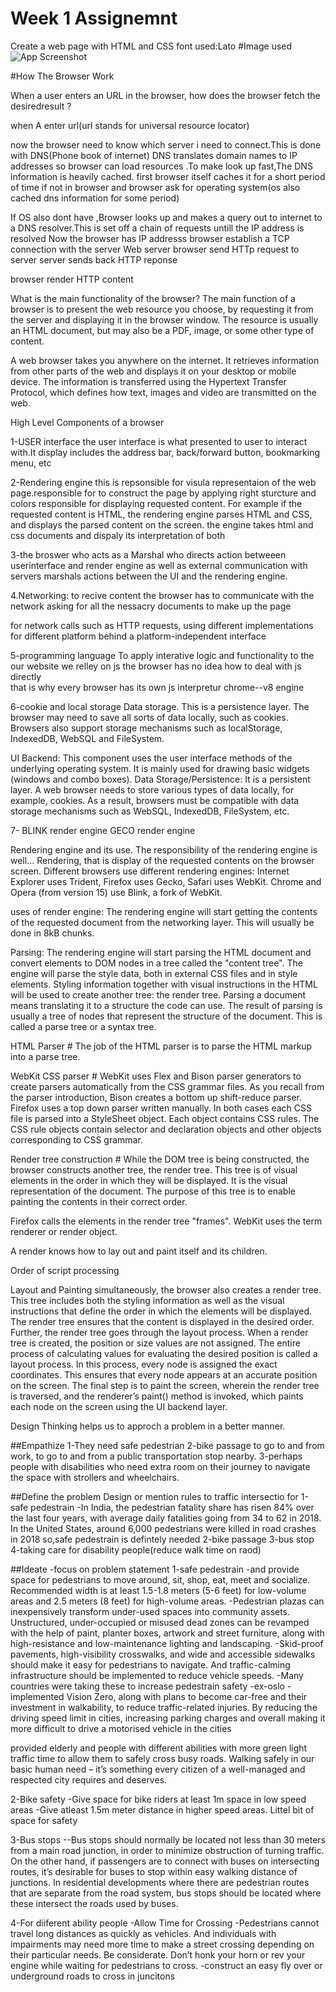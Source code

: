 
# Week 1 Assignemnt 
Create a web page with HTML and CSS
font used:Lato
#Image used
![App Screenshot](https://vif1g.csb.app/src/assets/cattyboard.jpg)




#How The Browser Work


When a user enters an URL in the browser, how does the browser fetch the desiredresult ? 

when A enter url(url stands for universal resource locator) 
 
now the browser need to know which server i need to connect.This is done with DNS(Phone book of internet) DNS translates domain names to IP addresses so browser can load resources .To make look up  fast,The DNS information is heavily cached.
first browser itself caches it for a short period of time
if not in browser and browser ask for operating system(os also cached dns information for some period)


If OS also dont have ,Browser looks up and makes a query out to internet  to a DNS resolver.This is set off a chain of requests untill the IP address is resolved
Now the browser has IP addresss
browser establish a TCP connection with the server  Web server
browser send HTTp request to server
server sends back HTTP reponse

browser render HTTP content



What is the main functionality of the browser?
The main function of a browser is to present the web resource you choose, by requesting it from the server and displaying it in the browser window. The resource is usually an HTML document, but may also be a PDF, image, or some other type of content.

A web browser takes you anywhere on the internet. It retrieves information from other parts of the web and displays it on your desktop or mobile device. The information is transferred using the Hypertext Transfer Protocol, which defines how text, images and video are transmitted on the web.


High Level Components of a browser

1-USER interface
 the user interface is what presented to user to interact with.It display includes the address bar, back/forward button, bookmarking menu, etc

2-Rendering engine
this is repsonsible for visula representaion of the web page.responsible for to construct the page by applying right sturcture and colors
responsible for displaying requested content. For example if the requested content is HTML, the rendering engine parses HTML and CSS, and displays the parsed content on the screen.
the engine takes html and css documents and dispaly its interpretation of both


3-the broswer
who acts as a Marshal who directs action betweeen userinterface and render engine as well as external communication with servers
marshals actions between the UI and the rendering engine.

4.Networking:
to recive content the browser has to communicate with the network asking for all the nessacry documents to make up the page

 for network calls such as HTTP requests, using different implementations for different platform behind a platform-independent interface

5-programming language
To apply interative logic and functionality to the our website we relley on js
the browser has no idea how to deal with js directly \
that is why every browser has its own js interpretur
chrome--v8 engine

6-cookie and local storage
Data storage. This is a persistence layer. The browser may need to save all sorts of data locally, such as cookies. Browsers also support storage mechanisms such as localStorage, IndexedDB, WebSQL and FileSystem.



UI Backend: This component uses the user interface methods of the underlying operating system. It is mainly used for drawing basic widgets (windows and combo boxes).
Data Storage/Persistence: It is a persistent layer. A web browser needs to store various types of data locally, for example, cookies. As a result, browsers must be compatible with data storage mechanisms such as WebSQL, IndexedDB, FileSystem, etc.

7-
BLINK render engine
GECO render engine

Rendering engine and its use.
The responsibility of the rendering engine is well… Rendering, that is display of the requested contents on the browser screen.
Different browsers use different rendering engines: Internet Explorer uses Trident, Firefox uses Gecko, Safari uses WebKit. Chrome and Opera (from version 15) use Blink, a fork of WebKit.

uses of render engine:
The rendering engine will start getting the contents of the requested document from the networking layer. This will usually be done in 8kB chunks.


Parsing:
The rendering engine will start parsing the HTML document and convert elements to DOM nodes in a tree called the "content tree". The engine will parse the style data, both in external CSS files and in style elements. Styling information together with visual instructions in the HTML will be used to create another tree: the render tree.
Parsing a document means translating it to a structure the code can use. The result of parsing is usually a tree of nodes that represent the structure of the document. This is called a parse tree or a syntax tree.

HTML Parser #
The job of the HTML parser is to parse the HTML markup into a parse tree.

WebKit CSS parser #
WebKit uses Flex and Bison parser generators to create parsers automatically from the CSS grammar files. As you recall from the parser introduction, Bison creates a bottom up shift-reduce parser. Firefox uses a top down parser written manually. In both cases each CSS file is parsed into a StyleSheet object. Each object contains CSS rules. The CSS rule objects contain selector and declaration objects and other objects corresponding to CSS grammar.


Render tree construction #
While the DOM tree is being constructed, the browser constructs another tree, the render tree. This tree is of visual elements in the order in which they will be displayed. It is the visual representation of the document. The purpose of this tree is to enable painting the contents in their correct order.

Firefox calls the elements in the render tree "frames". WebKit uses the term renderer or render object.

A render knows how to lay out and paint itself and its children.



Order of script processing


Layout and Painting
simultaneously, the browser also creates a render tree. This tree includes both the styling information as well as the visual instructions that define the order in which the elements will be displayed. The render tree ensures that the content is displayed in the desired order.
Further, the render tree goes through the layout process. When a render tree is created, the position or size values are not assigned. The entire process of calculating values for evaluating the desired position is called a layout process. In this process, every node is assigned the exact coordinates. This ensures that every node appears at an accurate position on the screen.
The final step is to paint the screen, wherein the render tree is traversed, and the renderer’s paint() method is invoked, which paints each node on the screen using the UI backend layer.




Design Thinking helps us to approch a problem in a better manner.

##Empathize
   1-They need safe pedestrian
   2-bike passage to go to and from work, to go to and from a public transportation stop nearby.
    3-perhaps people with disabilities who need extra room on their journey to navigate the space with strollers and wheelchairs.

##Define the problem
 Design or  mention rules to traffic intersectio for 
1-safe pedestrain
   -In India, the pedestrian fatality share has risen 84% over the last four years, with average daily fatalities going from 34 to 62 in 2018. In the United States, around 6,000 pedestrians were killed in road crashes in 2018
 so,safe pedestrain is defintely needed
2-bike passage 
3-bus stop
4-taking care for disability people(reduce walk time on raod)

##Ideate
-focus on problem statement
1-safe pedestrain
    -and provide space for pedestrians to move around, sit, shop, eat, meet and socialize. Recommended width is at least 1.5-1.8 meters (5-6 feet) for low-volume areas and 2.5 meters (8 feet) for high-volume areas.
   -Pedestrian plazas can inexpensively transform under-used spaces into community assets. Unstructured, under-occupied or misused dead zones can be revamped with the help of paint, planter boxes, artwork and street furniture, along with high-resistance and low-maintenance lighting and landscaping.
-Skid-proof pavements, high-visibility crosswalks, and wide and accessible sidewalks should make it easy for pedestrians to navigate. And traffic-calming infrastructure should be implemented to reduce vehicle speeds.
-Many countries were taking these to increase pedestrain safety
-ex-oslo -implemented Vision Zero, along with plans to become car-free and their investment in walkability, to reduce traffic-related injuries. By reducing the driving speed limit in cities, increasing parking charges and overall making it more difficult to drive a motorised vehicle in the cities
  
provided elderly and people with different abilities with more green light traffic time to allow them to safely cross busy roads.
Walking safely in our basic human need – it’s something every citizen of a well-managed and respected city requires and deserves. 

2-Bike safety
 -Give space for bike riders at least 1m space in low speed areas
-Give atleast  1.5m meter distance in higher speed areas. Littel bit of space for safety

3-Bus stops
  --Bus stops should normally be located not less than 30 meters from a main road junction, in order to minimize obstruction of turning traffic. On the other hand, if passengers are to connect with buses on intersecting routes, it’s desirable for buses to stop within easy walking distance of junctions. In residential developments where there are pedestrian routes that are separate from the road system, bus stops should be located where these intersect the roads used by buses.
    
4-For diiferent ability people
  -Allow Time for Crossing
  -Pedestrians cannot travel long distances as quickly as vehicles. And individuals with impairments may need more time to make a street crossing depending on their particular needs. Be considerate. Don’t honk your horn or rev your engine while waiting for pedestrians to cross.
  -construct an easy fly over  or underground roads to cross in juncitons
  
 
